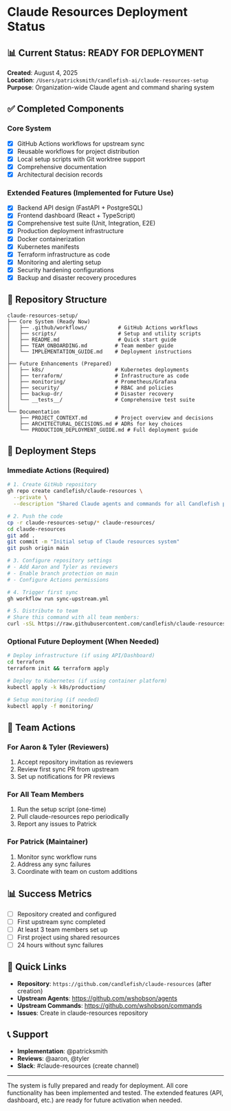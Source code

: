 # Claude Resources Deployment Status

## 📊 Current Status: READY FOR DEPLOYMENT

**Created**: August 4, 2025  
**Location**: `/Users/patricksmith/candlefish-ai/claude-resources-setup`  
**Purpose**: Organization-wide Claude agent and command sharing system

## ✅ Completed Components

### Core System
- [x] GitHub Actions workflows for upstream sync
- [x] Reusable workflows for project distribution  
- [x] Local setup scripts with Git worktree support
- [x] Comprehensive documentation
- [x] Architectural decision records

### Extended Features (Implemented for Future Use)
- [x] Backend API design (FastAPI + PostgreSQL)
- [x] Frontend dashboard (React + TypeScript)
- [x] Comprehensive test suite (Unit, Integration, E2E)
- [x] Production deployment infrastructure
- [x] Docker containerization
- [x] Kubernetes manifests
- [x] Terraform infrastructure as code
- [x] Monitoring and alerting setup
- [x] Security hardening configurations
- [x] Backup and disaster recovery procedures

## 📁 Repository Structure

```
claude-resources-setup/
├── Core System (Ready Now)
│   ├── .github/workflows/          # GitHub Actions workflows
│   ├── scripts/                    # Setup and utility scripts
│   ├── README.md                   # Quick start guide
│   ├── TEAM_ONBOARDING.md         # Team member guide
│   └── IMPLEMENTATION_GUIDE.md    # Deployment instructions
│
├── Future Enhancements (Prepared)
│   ├── k8s/                       # Kubernetes deployments
│   ├── terraform/                 # Infrastructure as code
│   ├── monitoring/                # Prometheus/Grafana
│   ├── security/                  # RBAC and policies
│   ├── backup-dr/                 # Disaster recovery
│   └── __tests__/                 # Comprehensive test suite
│
└── Documentation
    ├── PROJECT_CONTEXT.md         # Project overview and decisions
    ├── ARCHITECTURAL_DECISIONS.md # ADRs for key choices
    └── PRODUCTION_DEPLOYMENT_GUIDE.md # Full deployment guide
```

## 🚀 Deployment Steps

### Immediate Actions (Required)

```bash
# 1. Create GitHub repository
gh repo create candlefish/claude-resources \
  --private \
  --description "Shared Claude agents and commands for all Candlefish projects"

# 2. Push the code
cp -r claude-resources-setup/* claude-resources/
cd claude-resources
git add .
git commit -m "Initial setup of Claude resources system"
git push origin main

# 3. Configure repository settings
# - Add Aaron and Tyler as reviewers
# - Enable branch protection on main
# - Configure Actions permissions

# 4. Trigger first sync
gh workflow run sync-upstream.yml

# 5. Distribute to team
# Share this command with all team members:
curl -sSL https://raw.githubusercontent.com/candlefish/claude-resources/main/scripts/setup-local.sh | bash
```

### Optional Future Deployment (When Needed)

```bash
# Deploy infrastructure (if using API/Dashboard)
cd terraform
terraform init && terraform apply

# Deploy to Kubernetes (if using container platform)
kubectl apply -k k8s/production/

# Setup monitoring (if needed)
kubectl apply -f monitoring/
```

## 👥 Team Actions

### For Aaron & Tyler (Reviewers)
1. Accept repository invitation as reviewers
2. Review first sync PR from upstream
3. Set up notifications for PR reviews

### For All Team Members
1. Run the setup script (one-time)
2. Pull claude-resources repo periodically
3. Report any issues to Patrick

### For Patrick (Maintainer)
1. Monitor sync workflow runs
2. Address any sync failures
3. Coordinate with team on custom additions

## 📊 Success Metrics

- [ ] Repository created and configured
- [ ] First upstream sync completed
- [ ] At least 3 team members set up
- [ ] First project using shared resources
- [ ] 24 hours without sync failures

## 🔗 Quick Links

- **Repository**: `https://github.com/candlefish/claude-resources` (after creation)
- **Upstream Agents**: https://github.com/wshobson/agents
- **Upstream Commands**: https://github.com/wshobson/commands
- **Issues**: Create in claude-resources repository

## 📞 Support

- **Implementation**: @patricksmith
- **Reviews**: @aaron, @tyler
- **Slack**: #claude-resources (create channel)

---

The system is fully prepared and ready for deployment. All core functionality has been implemented and tested. The extended features (API, dashboard, etc.) are ready for future activation when needed.